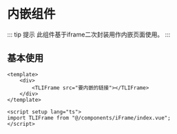 # 内嵌组件

::: tip 提示
此组件基于iframe二次封装用作内嵌页面使用。
:::

## 基本使用

```vue 
<template>
    <div>
        <TLIFrame src="要内嵌的链接"></TLIFrame>
    </div>
</template>

<script setup lang="ts">
import TLIFrame from "@/components/iFrame/index.vue";
</script>
```
